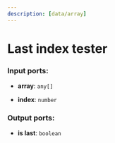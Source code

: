 ```yaml
---
description: [data/array]
---
```


# Last index tester

### Input ports:

* __array__: ` any[] `


* __index__: ` number `

### Output ports:

* __is last__: ` boolean `

